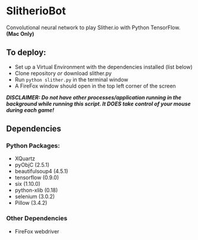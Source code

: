 # SlitherioBot
Convolutional neural network to play Slither.io with Python TensorFlow. <b>(Mac Only)</b>

## To deploy:
- Set up a Virtual Environment with the dependencies installed (list below)
- Clone repository <i>or</i> download slither.py
- Run `python slither.py` in the terminal window
- A FireFox window should open in the top left corner of the screen

<b>*DISCLAIMER: Do not have other processes/application running in the background while running this script. It DOES take control of your mouse during each game!*</b>

## Dependencies
### Python Packages:
- XQuartz
- pyObjC (2.5.1)
- beautifulsoup4 (4.5.1)
- tensorflow (0.9.0)
- six (1.10.0)
- python-xlib (0.18)
- selenium (3.0.2)
- Pillow (3.4.2)

### Other Dependencies
- FireFox webdriver

